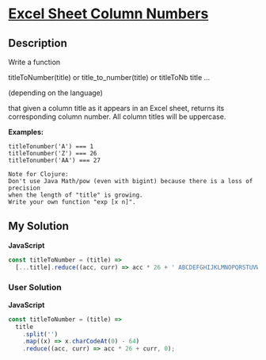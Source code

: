 # [Excel Sheet Column Numbers](https://www.codewars.com/kata/55ee3ebff71e82a30000006a)

## Description

Write a function

titleToNumber(title) or title_to_number(title) or titleToNb title ...

(depending on the language)

that given a column title as it appears in an Excel sheet, returns its corresponding column number. All column titles will be uppercase.

**Examples:**

```
titleTonumber('A') === 1
titleTonumber('Z') === 26
titleTonumber('AA') === 27
```

```
Note for Clojure:
Don't use Java Math/pow (even with bigint) because there is a loss of precision
when the length of "title" is growing.
Write your own function "exp [x n]".
```

## My Solution

**JavaScript**

```js
const titleToNumber = (title) =>
  [...title].reduce((acc, curr) => acc * 26 + ' ABCDEFGHIJKLMNOPQRSTUVWXYZ'.indexOf(curr), 0);
```

### User Solution

**JavaScript**

```js
const titleToNumber = (title) =>
  title
    .split('')
    .map((x) => x.charCodeAt(0) - 64)
    .reduce((acc, curr) => acc * 26 + curr, 0);
```
